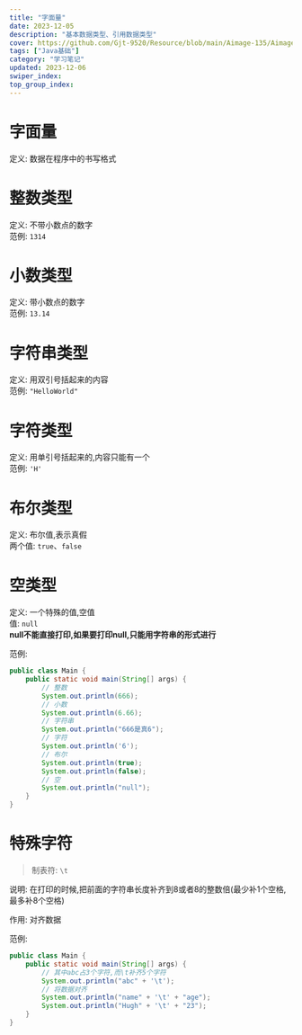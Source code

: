 ```yaml
---
title: "字面量"
date: 2023-12-05
description: "基本数据类型、引用数据类型"
cover: https://github.com/Gjt-9520/Resource/blob/main/Aimage-135/Aimage69.jpg?raw=true
tags: ["Java基础"]
category: "学习笔记"
updated: 2023-12-06
swiper_index:
top_group_index:
---
```


# 字面量

定义: 数据在程序中的书写格式

# 整数类型

定义: 不带小数点的数字   
范例: `1314`  

# 小数类型

定义: 带小数点的数字   
范例: `13.14`   

# 字符串类型

定义: 用双引号括起来的内容   
范例: `"HelloWorld"`  

# 字符类型

定义: 用单引号括起来的,内容只能有一个   
范例: `'H'`   

# 布尔类型

定义: 布尔值,表示真假   
两个值: `true`、`false`   
  
# 空类型

定义: 一个特殊的值,空值   
值: `null`   
**null不能直接打印,如果要打印null,只能用字符串的形式进行**   

范例: 

```java
public class Main {
    public static void main(String[] args) {
        // 整数
        System.out.println(666); 
        // 小数
        System.out.println(6.66); 
        // 字符串
        System.out.println("666是真6"); 
        // 字符
        System.out.println('6'); 
        // 布尔
        System.out.println(true); 
        System.out.println(false); 
        // 空
        System.out.println("null"); 
    }
}
```

# 特殊字符
 
> 制表符: `\t`    

说明: 在打印的时候,把前面的字符串长度补齐到8或者8的整数倍(最少补1个空格,最多补8个空格)   
 
作用: 对齐数据  

范例: 

```java
public class Main {
    public static void main(String[] args) {
        // 其中abc占3个字符,而\t补齐5个字符
        System.out.println("abc" + '\t'); 
        // 将数据对齐
        System.out.println("name" + '\t' + "age"); 
        System.out.println("Hugh" + '\t' + "23"); 
    }
}
```